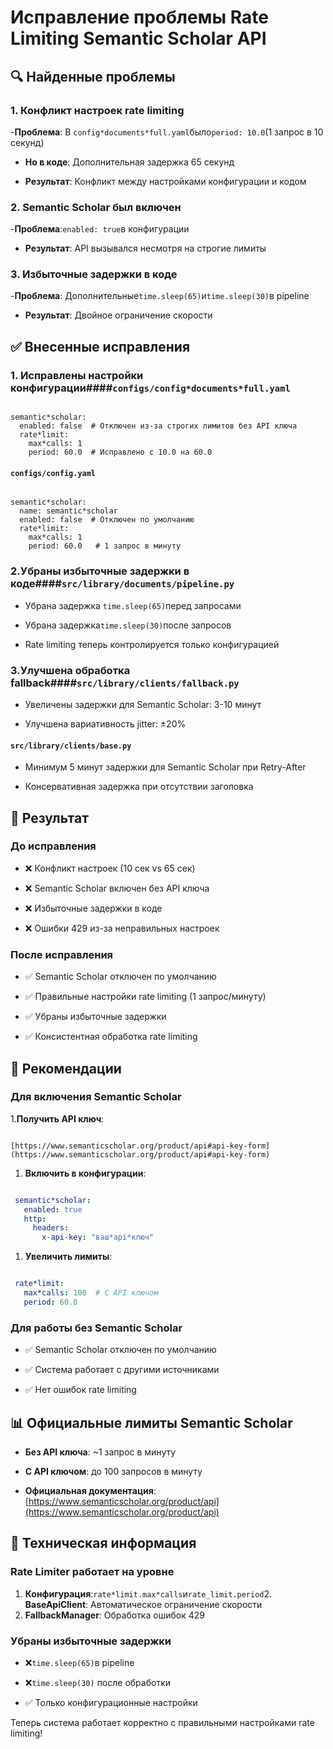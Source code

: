# Исправление проблемы Rate Limiting Semantic Scholar API

## 🔍 Найденные проблемы

### 1. **Конфликт настроек rate limiting**

-**Проблема**: В `config*documents*full.yaml`было`period: 10.0`(1 запрос в 10 секунд)

- **Но в коде**: Дополнительная задержка 65 секунд

- **Результат**: Конфликт между настройками конфигурации и кодом

### 2. **Semantic Scholar был включен**

-**Проблема**:`enabled: true`в конфигурации

- **Результат**: API вызывался несмотря на строгие лимиты

### 3. **Избыточные задержки в коде**

-**Проблема**: Дополнительные`time.sleep(65)`и`time.sleep(30)`в pipeline

- **Результат**: Двойное ограничение скорости

## ✅ Внесенные исправления

### 1. **Исправлены настройки конфигурации**####`configs/config*documents*full.yaml`

```

semantic*scholar:
  enabled: false  # Отключен из-за строгих лимитов без API ключа
  rate*limit:
    max*calls: 1
    period: 60.0  # Исправлено с 10.0 на 60.0

```

#### `configs/config.yaml`

```

semantic*scholar:
  name: semantic*scholar
  enabled: false  # Отключен по умолчанию
  rate*limit:
    max*calls: 1
    period: 60.0   # 1 запрос в минуту

```

### 2.**Убраны избыточные задержки в коде**####`src/library/documents/pipeline.py`

- Убрана задержка `time.sleep(65)`перед запросами

- Убрана задержка`time.sleep(30)`после запросов

- Rate limiting теперь контролируется только конфигурацией

### 3.**Улучшена обработка fallback**####`src/library/clients/fallback.py`

- Увеличены задержки для Semantic Scholar: 3-10 минут

- Улучшена вариативность jitter: ±20%

#### `src/library/clients/base.py`

- Минимум 5 минут задержки для Semantic Scholar при Retry-After

- Консервативная задержка при отсутствии заголовка

## 🎯 Результат

### До исправления

- ❌ Конфликт настроек (10 сек vs 65 сек)

- ❌ Semantic Scholar включен без API ключа

- ❌ Избыточные задержки в коде

- ❌ Ошибки 429 из-за неправильных настроек

### После исправления

- ✅ Semantic Scholar отключен по умолчанию

- ✅ Правильные настройки rate limiting (1 запрос/минуту)

- ✅ Убраны избыточные задержки

- ✅ Консистентная обработка rate limiting

## 🚀 Рекомендации

### Для включения Semantic Scholar

1.**Получить API ключ**:

   ```

[https://www.semanticscholar.org/product/api#api-key-form](https://www.semanticscholar.org/product/api#api-key-form)

  ```

1. **Включить в конфигурации**:

  ```yaml

   semantic*scholar:
     enabled: true
     http:
       headers:
         x-api-key: "ваш*api*ключ"

   ```

1. **Увеличить лимиты**:

  ```yaml

   rate*limit:
     max*calls: 100  # С API ключом
     period: 60.0

   ```

### Для работы без Semantic Scholar

- ✅ Semantic Scholar отключен по умолчанию

- ✅ Система работает с другими источниками

- ✅ Нет ошибок rate limiting

## 📊 Официальные лимиты Semantic Scholar

- **Без API ключа**: ~1 запрос в минуту

- **С API ключом**: до 100 запросов в минуту

- **Официальная документация**: [https://www.semanticscholar.org/product/api](https://www.semanticscholar.org/product/api)

## 🔧 Техническая информация

### Rate Limiter работает на уровне

1. **Конфигурация**:`rate*limit.max*calls`и`rate_limit.period`2. **BaseApiClient**: Автоматическое
ограничение скорости
2. **FallbackManager**: Обработка ошибок 429

### Убраны избыточные задержки

- ❌`time.sleep(65)`в pipeline

- ❌`time.sleep(30)` после обработки

- ✅ Только конфигурационные настройки

Теперь система работает корректно с правильными настройками rate limiting!
